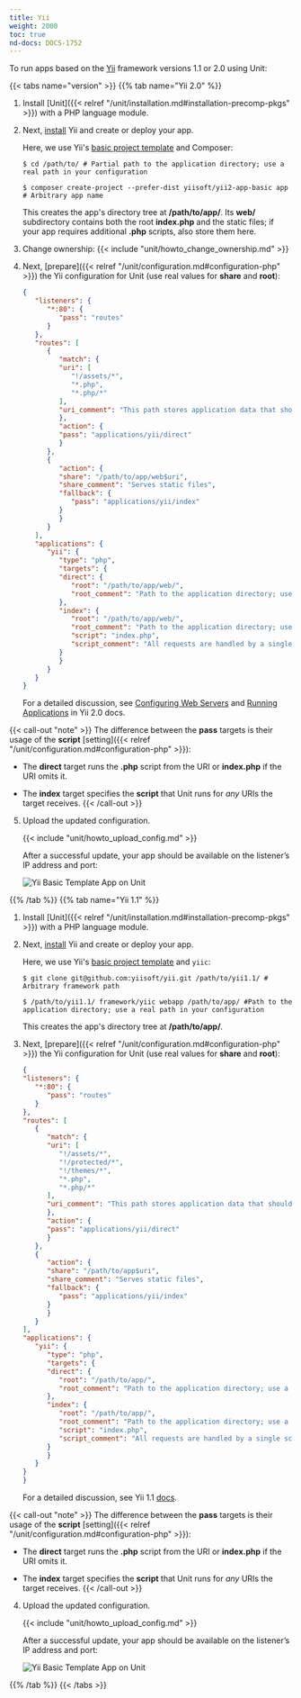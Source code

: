 ```yaml
---
title: Yii
weight: 2000
toc: true
nd-docs: DOCS-1752
---
```



To run apps based on the [Yii](https://www.yiiframework.com) framework
versions 1.1 or 2.0 using Unit:

{{< tabs name="version" >}}
{{% tab name="Yii 2.0" %}}

1. Install [Unit]({{< relref "/unit/installation.md#installation-precomp-pkgs" >}}) with a PHP language module.


2. Next, [install](https://www.yiiframework.com/doc/guide/2.0/en/start-installation)
   Yii and create or deploy your app.

   Here, we use Yii's [basic project template](https://www.yiiframework.com/doc/guide/2.0/en/start-installation#installing-from-composer)
   and Composer:

   ```console
   $ cd /path/to/ # Partial path to the application directory; use a real path in your configuration
   ```

   ```console
   $ composer create-project --prefer-dist yiisoft/yii2-app-basic app # Arbitrary app name
   ```

   This creates the app's directory tree at **/path/to/app/**.
   Its **web/** subdirectory contains both the root
   **index.php** and the static files; if your app requires
   additional **.php** scripts, also store them here.

3. Change ownership:
   {{< include "unit/howto_change_ownership.md" >}}

4. Next,
   [prepare]({{< relref "/unit/configuration.md#configuration-php" >}})
   the Yii configuration for Unit (use real values for **share** and **root**):

   ```json
   {
      "listeners": {
         "*:80": {
            "pass": "routes"
         }
      },
      "routes": [
         {
            "match": {
            "uri": [
               "!/assets/*",
               "*.php",
               "*.php/*"
            ],
            "uri_comment": "This path stores application data that shouldn't be run as code"
            },
            "action": {
            "pass": "applications/yii/direct"
            }
         },
         {
            "action": {
            "share": "/path/to/app/web$uri",
            "share_comment": "Serves static files",
            "fallback": {
               "pass": "applications/yii/index"
            }
            }
         }
      ],
      "applications": {
         "yii": {
            "type": "php",
            "targets": {
            "direct": {
               "root": "/path/to/app/web/",
               "root_comment": "Path to the application directory; use a real path in your configuration"
            },
            "index": {
               "root": "/path/to/app/web/",
               "root_comment": "Path to the application directory; use a real path in your configuration",
               "script": "index.php",
               "script_comment": "All requests are handled by a single script"
            }
            }
         }
      }
   }
   ```

   For a detailed discussion, see [Configuring Web Servers](https://www.yiiframework.com/doc/guide/2.0/en/start-installation#configuring-web-servers)
   and [Running Applications](https://www.yiiframework.com/doc/guide/2.0/en/start-workflow) in Yii 2.0 docs.

{{< call-out "note" >}}
   The difference between the **pass** targets is their usage of
   the **script**
   [setting]({{< relref "/unit/configuration.md#configuration-php" >}}):

   - The **direct** target runs the **.php** script from the
   URI or **index.php** if the URI omits it.

   - The **index** target specifies the **script** that Unit
   runs for *any* URIs the target receives.
{{< /call-out >}}


5. Upload the updated configuration.

   {{< include "unit/howto_upload_config.md" >}}

   After a successful update, your app should be available on the
   listener’s IP address and port:

   ![Yii Basic Template App on Unit](/unit/images/yii2.png)

{{% /tab %}}
{{% tab name="Yii 1.1" %}}

1. Install [Unit]({{< relref "/unit/installation.md#installation-precomp-pkgs" >}}) with a PHP language module.

2. Next, [install](https://www.yiiframework.com/doc/guide/1.1/en/quickstart.installation)
Yii and create or deploy your app.

   Here, we use Yii's [basic project template](https://www.yiiframework.com/doc/guide/1.1/en/quickstart.first-app)
   and `yiic`:

   ```console
   $ git clone git@github.com:yiisoft/yii.git /path/to/yii1.1/ # Arbitrary framework path
   ```

   ```code-block:: console
   $ /path/to/yii1.1/ framework/yiic webapp /path/to/app/ #Path to the application directory; use a real path in your configuration
   ```

   This creates the app's directory tree at **/path/to/app/**.

3. Next,
   [prepare]({{< relref "/unit/configuration.md#configuration-php" >}})
   the Yii configuration for Unit (use real values for **share** and **root**):

   ```json
   {
   "listeners": {
      "*:80": {
         "pass": "routes"
      }
   },
   "routes": [
      {
         "match": {
         "uri": [
            "!/assets/*",
            "!/protected/*",
            "!/themes/*",
            "*.php",
            "*.php/*"
         ],
         "uri_comment": "This path stores application data that shouldn't be run as code"
         },
         "action": {
         "pass": "applications/yii/direct"
         }
      },
      {
         "action": {
         "share": "/path/to/app$uri",
         "share_comment": "Serves static files",
         "fallback": {
            "pass": "applications/yii/index"
         }
         }
      }
   ],
   "applications": {
      "yii": {
         "type": "php",
         "targets": {
         "direct": {
            "root": "/path/to/app/",
            "root_comment": "Path to the application directory; use a real path in your configuration"
         },
         "index": {
            "root": "/path/to/app/",
            "root_comment": "Path to the application directory; use a real path in your configuration",
            "script": "index.php",
            "script_comment": "All requests are handled by a single script"
         }
         }
      }
   }
   }
   ```

   For a detailed discussion, see Yii 1.1 [docs](https://www.yiiframework.com/doc/guide/1.1/en/quickstart.first-app).

{{< call-out "note" >}}
The difference between the **pass** targets is their usage of
the **script**
[setting]({{< relref "/unit/configuration.md#configuration-php" >}}):

- The **direct** target runs the **.php** script from the
   URI or **index.php** if the URI omits it.

- The **index** target specifies the **script** that Unit
   runs for *any* URIs the target receives.
{{< /call-out >}}

4. Upload the updated configuration.

      {{< include "unit/howto_upload_config.md" >}}

   After a successful update, your app should be available on the
   listener’s IP address and port:

   ![Yii Basic Template App on Unit](/unit/images/yii1.1.png)

{{% /tab %}}
{{< /tabs >}}
